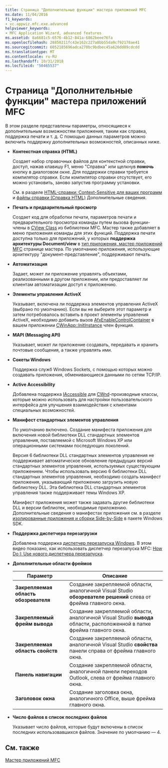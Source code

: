 ```yaml
---
title: Страница "Дополнительные функции" мастера приложений MFC
ms.date: 11/04/2016
f1_keywords:
- vc.appwiz.mfc.exe.advanced
helpviewer_keywords:
- MFC Application Wizard, advanced features
ms.assetid: 8a6681c5-6576-4b12-841a-6862beee76fa
ms.openlocfilehash: 28850211fc43e162c227a8bb55da9cf92178ae41
ms.sourcegitcommit: 6052185696adca270bc9bdbec45a626dd89cdcdd
ms.translationtype: MT
ms.contentlocale: ru-RU
ms.lasthandoff: 10/31/2018
ms.locfileid: "50465537"
---
```

# <a name="advanced-features-mfc-application-wizard"></a>Страница "Дополнительные функции" мастера приложений MFC

В этом разделе представлены параметры, относящиеся к дополнительным возможностям приложения, таким как справка, поддержка печати и т. д. С помощью данных параметров можно включить поддержку дополнительных возможностей, описанных ниже.

- **Контекстная справка (HTML)**

   Создает набор справочных файлов для контекстной справки, доступ, нажав клавишу F1, меню "Справка" или щелкнув **помочь** кнопку в диалоговом окне. Для поддержки справки требуется компилятор справки. Если компилятор справки отсутствует, его можно установить, заново запустив программу установки.

   См. в разделе [HTML-справки: Context-Sensitive для ваших программ](../../mfc/html-help-context-sensitive-help-for-your-programs.md) и [файлы справки (Справка HTML)](../../ide/help-files-html-help.md) Дополнительные сведения.

- **Печать и предварительный просмотр**

   Создает код для обработки печати, параметров печати и предварительного просмотра команды путем вызова функции-члены в [CView Class](../../mfc/reference/cview-class.md) из библиотеки MFC. Мастер также добавляет в меню приложения команды для этих функций. Поддержка печати доступна только для приложений, у которых **поддержка архитектуры Document/view** в [тип приложения, мастер приложений MFC](../../mfc/reference/application-type-mfc-application-wizard.md) странице мастера. По умолчанию приложения, использующие архитектуру "документ-представление", поддерживают печать.

- **Автоматизация**

   Задает, может ли приложение управлять объектами, реализованными в другом приложении, или предоставляет ли клиентам автоматизации доступ к приложению.

- **Элементы управления ActiveX**

   Указывает, включена ли поддержка элементов управления ActiveX (выбрано по умолчанию). Если вы не выберите этот параметр и затем потребовалось вставить в проект элементы управления ActiveX, необходимо добавить вызов [AfxEnableControlContainer](ole-initialization.md#afxenablecontrolcontainer) в вашем приложении [CWinApp::InitInstance](../../mfc/reference/cwinapp-class.md#initinstance) член функция.

- **MAPI (Messaging API)**

   Указывает, может ли приложение создавать, передавать и хранить почтовые сообщения, а также управлять ими.

- **Сокеты Windows**

   Поддержка служб Windows Sockets, с помощью которых можно создавать приложения, обменивающиеся данными по сетям TCP/IP.

- **Active Accessibility**

   Добавлена поддержка [IAccessible](/windows/desktop/api/oleacc/nn-oleacc-iaccessible) для [CWnd](../../mfc/reference/cwnd-class.md)-производные классы, которые можно использовать для настройки пользовательского интерфейса для улучшения взаимодействия с клиентами специальных возможностей.

- **Манифест стандартных элементов управления**

   По умолчанию включено. Создание манифеста приложения для включения новой библиотеки DLL стандартных элементов управления, поставляемой с Microsoft Windows XP или операционными системами последующих поколений.

   Версия 6 библиотеки DLL стандартных элементов управления не поддерживает автоматическое обновление предыдущих версий стандартных элементов управления, используемых существующим приложением. Чтобы использовать версию 6 библиотеки DLL стандартных элементов управления, необходимо создать манифест приложения, указывающий приложению загрузить новую библиотеку DLL. Эта библиотека DLL стандартных элементов управления также поддерживает темы Windows XP.

   Манифест приложения может также задавать другие библиотеки DLL и версии библиотек, необходимые приложению. Дополнительные сведения о манифестах приложения см. в разделе [изолированные приложения и сборки Side-by-Side](/windows/desktop/SbsCs/isolated-applications-and-side-by-side-assemblies-portal) в пакете Windows SDK.

- **Поддержка диспетчера перезагрузки**

   Добавлена поддержка [диспетчер перезапуска Windows](/windows/desktop/RstMgr/using-restart-manager). В этом видео показано, как использовать диспетчер перезапуска MFC: [How Do I: Use нового диспетчера перезапуска](https://msdn.microsoft.com/vstudio/ee886407).

- **Дополнительные области фреймов**

   |Параметр|Описание|
   |------------|-----------------|
   |**Закрепляемая область обозревателя**|Создание закрепляемой области, аналогичной Visual Studio **обозревателе решений** слева от фрейма главного окна.|
   |**Закрепляемый фрейм вывода**|Создание закрепляемой области, аналогичной Visual Studio **вывода** области, расположенной в папке фрейма главного окна.|
   |**Закрепляемая область свойств**|Создание закрепляемой области, аналогичной Visual Studio **свойства** панели справа от фрейма главного окна.|
   |**Панель навигации**|Создание закрепляемой области, аналогичной панели переходов Outlook, слева от фрейма главного окна.|
   |**Заголовок окна**|Создание заголовка окна, аналогичного Office, выше фрейма главного окна.|

- **Число файлов в список последних файлов**

   Указывает число файлов, которые будут включены в список последних использовавшихся файлов. Значение по умолчанию — 4.

## <a name="see-also"></a>См. также

[Мастер приложений MFC](../../mfc/reference/mfc-application-wizard.md)

